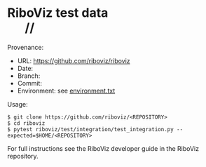 # RiboViz test data <DD>/<MM>/<YYYY>

Provenance:

* URL: https://github.com/riboviz/riboviz
* Date: <DATE>
* Branch: <BRANCH>
* Commit: <COMMIT-HASH>
* Environment: see [environment.txt](./environment.txt)

Usage:

```console
$ git clone https://github.com/riboviz/<REPOSITORY>
$ cd riboviz
$ pytest riboviz/test/integration/test_integration.py --expected=$HOME/<REPOSITORY>
```

For full instructions see the RiboViz developer guide in the RiboViz repository.
